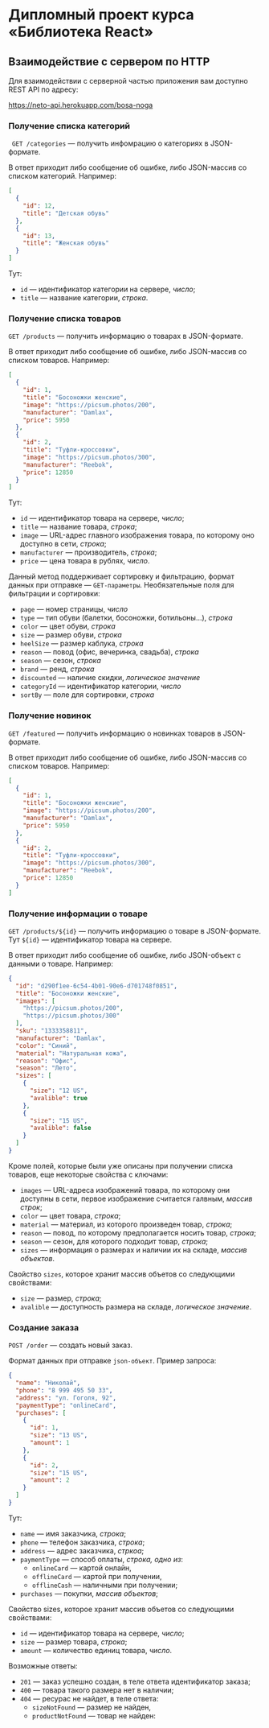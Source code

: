 # Дипломный проект курса «Библиотека React»

## Взаимодействие с сервером по HTTP

Для взаимодействии с серверной частью приложения вам доступно REST API по адресу:

https://neto-api.herokuapp.com/bosa-noga

### Получение списка категорий

` GET /categories` — получить инфомрацию о категориях в JSON-формате.

В ответ приходит либо сообщение об ошибке, либо JSON-массив со списком категорий. Например:
```json
[
  {
    "id": 12,
    "title": "Детская обувь"
  },
  {
    "id": 13,
    "title": "Женская обувь"
  }
]
```

Тут:
- `id` — идентификатор категории на сервере, _число_;
- `title` — название категории, _строка_.

### Получение списка товаров

`GET /products` — получить информацию о товарах в JSON-формате.

В ответ приходит либо сообщение об ошибке, либо JSON-массив со списком товаров. Например:
```json
[
  {
    "id": 1,
    "title": "Босоножки женские",
    "image": "https://picsum.photos/200",
    "manufacturer": "Damlax",
    "price": 5950
  },
  {
    "id": 2,
    "title": "Туфли-кроссовки",
    "image": "https://picsum.photos/300",
    "manufacturer": "Reebok",
    "price": 12850
  }
]
```

Тут:
- `id` — идентификатор товара на сервере, _число_;
- `title` — название товара, _строка_;
- `image` — URL-адрес главного изображения товара, по которому оно доступно в сети, _строка_;
- `manufacturer` — производитель, _строка_;
- `price` — цена товара в рублях, _число_.

Данный метод поддерживает сортировку и фильтрацию, формат данных при отправке — `GET-параметры`. Необязательные поля для фильтрации и сортировки:

- `page` — номер страницы, _число_
- `type` — тип обуви (балетки, босоножки, ботильоны…), _строка_
- `color` — цвет обуви, _строка_
- `size` — размер обуви, _строка_
- `heelSize` — размер каблука, _строка_
- `reason` — повод (офис, вечеринка, свадьба), _строка_
- `season` — сезон, _строка_
- `brand` — ренд, _строка_
- `discounted` — наличие скидки, _логическое значение_
- `categoryId` — идентификатор категории, _число_
- `sortBy` — поле для сортировки, _строка_

### Получение новинок

`GET /featured` — получить информацию о новинках товаров в JSON-формате.

В ответ приходит либо сообщение об ошибке, либо JSON-массив со списком товаров. Например:
```json
[
  {
    "id": 1,
    "title": "Босоножки женские",
    "image": "https://picsum.photos/200",
    "manufacturer": "Damlax",
    "price": 5950
  },
  {
    "id": 2,
    "title": "Туфли-кроссовки",
    "image": "https://picsum.photos/300",
    "manufacturer": "Reebok",
    "price": 12850
  }
]
```

### Получение информации о товаре

`GET /products/${id}` — получить информацию о товаре в JSON-формате. Тут `${id}` — идентификатор товара на сервере.

В ответ приходит либо сообщение об ошибке, либо JSON-объект с данными о товаре. Например:
```json
{
  "id": "d290f1ee-6c54-4b01-90e6-d701748f0851",
  "title": "Босоножки женские",
  "images": [
    "https://picsum.photos/200",
    "https://picsum.photos/300"
  ],
  "sku": "1333358811",
  "manufacturer": "Damlax",
  "color": "Синий",
  "material": "Натуральная кожа",
  "reason": "Офис",
  "season": "Лето",
  "sizes": [
    {
      "size": "12 US",
      "avalible": true
    },
    {
      "size": "15 US",
      "avalible": false
    }
  ]
}
```

Кроме полей, которые были уже описаны при получении списка товаров, еще некоторые свойства с ключами:
- `images` — URL-адреса изображений товара, по которому они доступны в сети, первое изображение считается галвным, _массив строк_;
- `color` — цвет товара, _строка_;
- `material` — материал, из которого произведен товар, _строка_;
- `reason` — повод, по которому предполагается носить товар, _строка_;
- `season` — сезон, для которого подходит товар, _строка_;
- `sizes` — информация о размерах и наличии их на складе, _массив объектов_.

Свойство `sizes`, которое хранит массив объетов со следующими свойствами:
- `size` — размер, _строка_;
- `avalible` — доступность размера на складе, _логическое значение_.

### Создание заказа

`POST /order` — создать новый заказ.

Формат данных при отправке `json-объект`. Пример запроса:
```json
{
  "name": "Николай",
  "phone": "8 999 495 50 33",
  "address": "ул. Гоголя, 92",
  "paymentType": "onlineCard",
  "purchases": [
    {
      "id": 1,
      "size": "13 US",
      "amount": 1
    },
    {
      "id": 2,
      "size": "15 US",
      "amount": 2
    }
  ]
}
```

Тут:
- `name` — имя заказчика, _строка_;
- `phone` — телефон заказчика, _строка_;
- `address` — адрес заказчика, _стркоа_;
- `paymentType` — способ оплаты, _строка, одно из_:
  - `onlineCard` — картой онлайн,
  - `offlineCard` — картой при получении,
  - `offlineCash` — наличными при получении;
- `purchases` — покупки, _массив объектов_;

Свойство sizes, которое хранит массив объетов со следующими свойствами:
  - `id` — идентификатор товара на сервере, _число_;
  - `size` — размер товара, _строка_;
  - `amount` — количество единиц товара, _число_.

Возможные ответы:
- `201` — заказ успешно создан, в теле ответа идентификатор заказа;
- `400` — товара такого размера нет в наличии;
- `404` — ресурас не найдет, в теле ответа:
  - `sizeNotFound` — размер не найден,
  - `productNotFound` — товар не найден:
